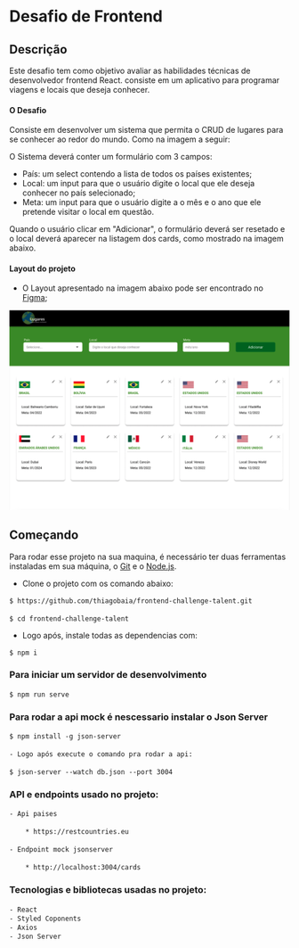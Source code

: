 # Desafio de Frontend

## Descrição

Este desafio tem como objetivo avaliar as habilidades técnicas de desenvolvedor frontend React.
consiste em um aplicativo para programar viagens e locais que deseja conhecer.

#### O Desafio

Consiste em desenvolver um sistema que permita o CRUD de lugares para se conhecer ao redor do mundo. Como na imagem a seguir:

O Sistema deverá conter um formulário com 3 campos:

- País: um select contendo a lista de todos os países existentes;
- Local: um input para que o usuário digite o local que ele deseja conhecer no país selecionado;
- Meta: um input para que o usuário digite a o mês e o ano que ele pretende visitar o local em questão.

Quando o usuário clicar em "Adicionar", o formulário deverá ser resetado e o local deverá aparecer na listagem dos cards, como mostrado na imagem abaixo.

#### Layout do projeto
- O Layout apresentado na imagem abaixo pode ser encontrado no [Figma](https://www.figma.com/file/IC0xt3K3X21rLEfLRQ3mpl/Lugares-que-quero-conhecer?node-id=0%3A1);


<img src="src/img/icons/challenge.png" alt="Desafio" >

## Começando

Para rodar esse projeto na sua maquina, é necessário ter duas ferramentas instaladas em sua máquina, o [Git](https://git-scm.com/) e o [Node.js](https://nodejs.org/).

- Clone o projeto com os comando abaixo:
```
$ https://github.com/thiagobaia/frontend-challenge-talent.git

$ cd frontend-challenge-talent
```

- Logo após, instale todas as dependencias com:
```
$ npm i
```

### Para iniciar um servidor de desenvolvimento
```
$ npm run serve
```

### Para rodar a api mock é nescessario instalar o Json Server
```
$ npm install -g json-server

- Logo após execute o comando pra rodar a api:

$ json-server --watch db.json --port 3004
```
### API e endpoints usado no projeto:
```
- Api paises

    * https://restcountries.eu
    
- Endpoint mock jsonserver

    * http://localhost:3004/cards
```

### Tecnologias e bibliotecas usadas no projeto: 
```
- React
- Styled Coponents
- Axios 
- Json Server
```


